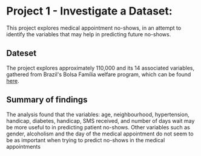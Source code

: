 # Project 1 - Investigate a Dataset:

This project explores medical appointment no-shows, in an attempt to identify the variables that may help in predicting future no-shows. 

## Dateset
The project explores approximately 110,000 and its 14 associated variables, gathered from Brazil's Bolsa Família welfare program, which can be found [here](https://www.kaggle.com/joniarroba/noshowappointments).

## Summary of findings 
The analysis found that the variables: age, neighbourhood, hypertension, handicap, diabetes, handicap, SMS received, and number of days wait may be more useful to in predicting patient no-shows. Other variables such as gender, alcoholism and the day of the medical appointment do not seem to be as important when trying to predict no-shows in the medical appointments
